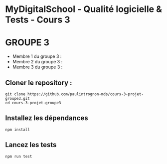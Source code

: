 # MyDigitalSchool - Qualité logicielle & Tests - Cours 3

# GROUPE 3

  - Membre 1 du groupe 3 :
  - Membre 2 du groupe 3 :
  - Membre 3 du groupe 3 :

## Cloner le repository :

```
git clone https://github.com/paulintrognon-mds/cours-3-projet-groupe3.git
cd cours-3-projet-groupe3
```

## Installez les dépendances

```
npm install
```

## Lancez les tests

```
npm run test
```

